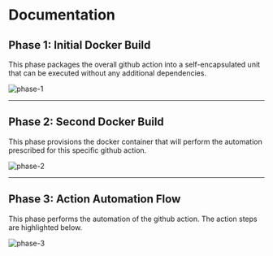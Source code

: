 # Documentation

## Phase 1: Initial Docker Build

This phase packages the overall github action into a self-encapsulated unit that can be executed without any additional dependencies.

![phase-1](https://github.com/admiralappsec/springone-github-action/blob/main/diagrams/springone-ga.png)

<hr />

## Phase 2: Second Docker Build

This phase provisions the docker container that will perform the automation prescribed for this specific github action.

![phase-2](https://github.com/admiralappsec/springone-github-action/blob/main/diagrams/springone-ga2.png)

<hr />

## Phase 3: Action Automation Flow

This phase performs the automation of the github action. The action steps are highlighted below.

![phase-3](https://github.com/admiralappsec/springone-github-action/blob/main/diagrams/springone-ga3.png)
